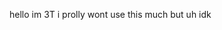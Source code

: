 hello im 3T
i prolly wont use this much but uh idk

<!---
3tfr/3tfr is a ✨ special ✨ repository because its `README.md` (this file) appears on your GitHub profile.
You can click the Preview link to take a look at your changes.
--->
